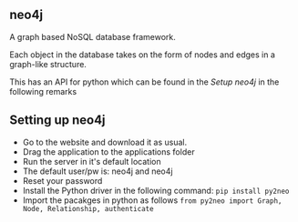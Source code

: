 <h2>neo4j</h2>

<p>A graph based NoSQL database framework.</p>
<p>Each object in the database takes on the form of nodes and edges in a graph-like structure.</p>
<p>This has an API for python which can be found in the <em> Setup neo4j</em> in the following remarks</p>

<h2>Setting up neo4j</h2>

<ul> 
<li>Go to the website and download it as usual.</li>
<li>Drag the application to the applications folder</li>
<li>Run the server in it's default location</li>
<li>The default user/pw is: neo4j and neo4j</li>
<li>Reset your password</li>
<li>Install the Python driver in the following command: <code>pip install py2neo</code></li>
<li>Import the pacakges in python as follows <code>from py2neo import Graph, Node, Relationship, authenticate</code></li>
</ul>
